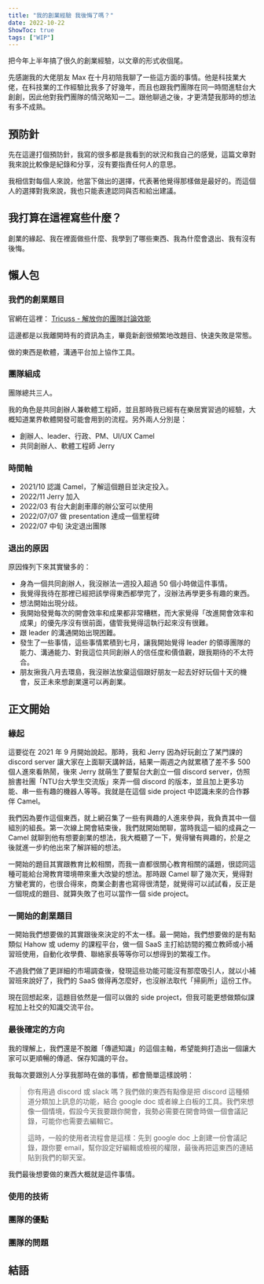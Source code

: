 ```yaml
---
title: "我的創業經驗 我後悔了嗎？"
date: 2022-10-22
ShowToc: true
tags: ["WIP"]
---
```


把今年上半年搞了很久的創業經驗，以文章的形式收個尾。

先感謝我的大佬朋友 Max 在十月初陪我聊了一些這方面的事情。他是科技業大佬，在科技業的工作經驗比我多了好幾年，而且也跟我們團隊在同一時間進駐台大創創，因此他對我們團隊的情況略知一二。跟他聊過之後，才更清楚我那時的想法有多不成熟。

## 預防針

先在這邊打個預防針，我寫的很多都是我看到的狀況和我自己的感覺，這篇文章對我來說比較像是紀錄和分享，沒有要指責任何人的意思。

我相信對每個人來說，他當下做出的選擇，代表著他覺得那樣做是最好的。而這個人的選擇對我來說，我也只能表達認同與否和給出建議。

## 我打算在這裡寫些什麼？

創業的緣起、我在裡面做些什麼、我學到了哪些東西、我為什麼會退出、我有沒有後悔。

## 懶人包

### 我們的創業題目

官網在這裡： [Tricuss - 解放你的團隊討論效能](https://www.tricuss.io/)

這邊都是以我離開時有的資訊為主，畢竟新創很頻繁地改題目、快速失敗是常態。

做的東西是軟體，溝通平台加上協作工具。

### 團隊組成

團隊總共三人。

我的角色是共同創辦人兼軟體工程師，並且那時我已經有在樂居實習過的經驗，大概知道業界軟體開發可能會用到的流程。另外兩人分別是：

* 創辦人、leader、行政、PM、UI/UX Camel
* 共同創辦人、軟體工程師 Jerry

### 時間軸

* 2021/10 認識 Camel，了解這個題目並決定投入。
* 2022/11 Jerry 加入
* 2022/03 有台大創創車庫的辦公室可以使用
* 2022/07/07 做 presentation 達成一個里程碑
* 2022/07 中旬 決定退出團隊

### 退出的原因

原因條列下來其實蠻多的：

* 身為一個共同創辦人，我沒辦法一週投入超過 50 個小時做這件事情。
* 我覺得我待在那裡已經把該學得東西都學完了，沒辦法再學更多有趣的東西。
* 想法開始出現分歧。
* 我開始發覺每次的開會效率和成果都非常糟糕，而大家覺得「改進開會效率和成果」的優先序沒有很前面，儘管我覺得這執行起來沒有很難。
* 跟 leader 的溝通開始出現困難。
* 發生了一些事情，這些事情累積到七月，讓我開始覺得 leader 的領導團隊的能力、溝通能力、對我這位共同創辦人的信任度和價值觀，跟我期待的不太符合。
* 朋友揪我八月去環島，我沒辦法放棄這個跟好朋友一起去好好玩個十天的機會，反正未來想創業還可以再創業。


## 正文開始

### 緣起

這要從在 2021 年 9 月開始說起。那時，我和 Jerry 因為好玩創立了某門課的 discord server 讓大家在上面聊天講幹話，結果一兩週之內就累積了差不多 500 個人進來看熱鬧，後來 Jerry 就萌生了要幫台大創立一個 discord server，仿照臉書社團「NTU台大學生交流版」來弄一個 discord 的版本，並且加上更多功能、串一些有趣的機器人等等。我就是在這個 side project 中認識未來的合作夥伴 Camel。

我們因為要作這個東西，就上網召集了一些有興趣的人進來參與，我負責其中一個組別的組長。第一次線上開會結束後，我們就開始閒聊，當時我這一組的成員之一 Camel 就聊到他有想要創業的想法，我大概聽了一下，覺得蠻有興趣的，於是之後就進一步約他出來了解詳細的想法。

一開始的題目其實跟教育比較相關，而我一直都很關心教育相關的議題，很認同這種可能給台灣教育環境帶來重大改變的想法。那時跟 Camel 聊了幾次天，覺得對方蠻老實的，也很合得來，商業企劃書也寫得很清楚，就覺得可以試試看，反正是一個現成的題目、就算失敗了也可以當作一個 side project。

### 一開始的創業題目

一開始我們想要做的其實跟後來決定的不太一樣。最一開始，我們想要做的是有點類似 Hahow 或 udemy 的課程平台，做一個 SaaS 主打給訪間的獨立教師或小補習班使用，自動化收學費、聯絡家長等等你可以想得到的繁複工作。

不過我們做了更詳細的市場調查後，發現這些功能可能沒有那麼吸引人，就以小補習班來說好了，我們的 SaaS 做得再怎麼好，也沒辦法取代「掃廁所」這份工作。

現在回想起來，這題目依然是一個可以做的 side project，但我可能更想做類似課程加上社交的知識交流平台。

### 最後確定的方向

我的理解上，我們還是不脫離「傳遞知識」的這個主軸，希望能夠打造出一個讓大家可以更順暢的傳遞、保存知識的平台。

我每次要跟別人分享我那時在做的事情，都會簡單這樣說明：

> 你有用過 discord 或 slack 嗎？我們做的東西有點像是把 discord 這種頻道分類加上訊息的功能，結合 google doc 或者線上白板的工具。我們來想像一個情境，假設今天我要跟你開會，我勢必需要在開會時做一個會議記錄，可能你也需要去編輯它。
>
> 這時，一般的使用者流程會是這樣：先到 google doc 上創建一份會議記錄，跟你要 email，幫你設定好編輯或檢視的權限，最後再把這東西的連結貼到我們的聊天室。

我們最後想要做的東西大概就是這件事情。

### 使用的技術

### 團隊的優點

### 團隊的問題

## 結語
